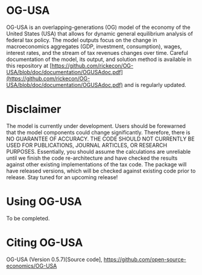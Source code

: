 
OG-USA
=========
OG-USA is an overlapping-generations (OG) model of the economy of the United States (USA) that allows for dynamic general equilibrium analysis of federal tax policy. The model outputs focus on the change in macroeconomics aggregates (GDP, investment, consumption), wages, interest rates, and the stream of tax revenues changes over time. Careful documentation of the model, its output, and solution method is available in this repository at [https://github.com/rickecon/OG-USA/blob/doc/documentation/OGUSAdoc.pdf](https://github.com/rickecon/OG-USA/blob/doc/documentation/OGUSAdoc.pdf) and is regularly updated.

Disclaimer
==========
The model is currently under development. Users should be forewarned that the
model components could change significantly. Therefore, there is NO GUARANTEE
OF ACCURACY. THE CODE SHOULD NOT CURRENTLY BE USED FOR PUBLICATIONS, JOURNAL
ARTICLES, OR RESEARCH PURPOSES. Essentially, you should assume the calculations
are unreliable until we finish the code re-architecture and have checked the
results against other existing implementations of the tax code. The package
will have released versions, which will be checked against existing code prior
to release. Stay tuned for an upcoming release!

Using OG-USA
===============================
To be completed.



Citing OG-USA
===============================
OG-USA (Version 0.5.7)[Source code], https://github.com/open-source-economics/OG-USA

